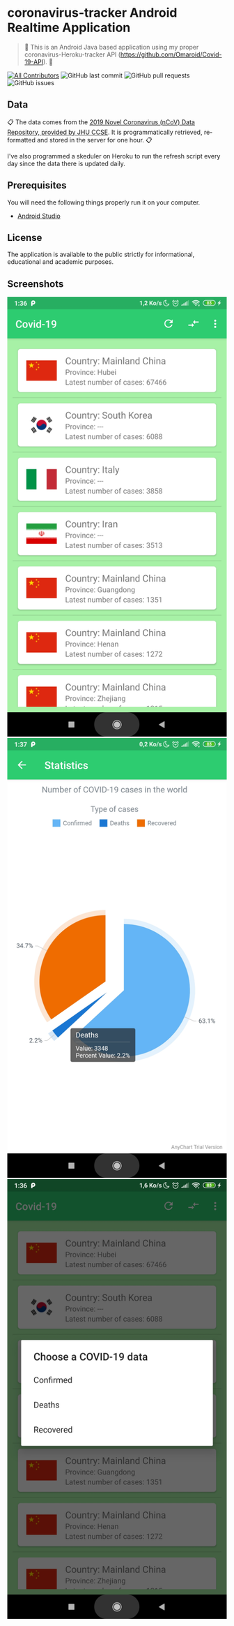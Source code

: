 # coronavirus-tracker Android Realtime Application

> 🦠 This is an Android Java based application using my proper coronavirus-Heroku-tracker API (https://github.com/Omaroid/Covid-19-API). 🦠

[![All Contributors](https://img.shields.io/badge/all_contributors-1-orange.svg?style=flat-square)](#contributors-)
![GitHub last commit](https://img.shields.io/github/last-commit/Omaroid/Covid-19-Android)
![GitHub pull requests](https://img.shields.io/github/issues-pr/Omaroid/Covid-19-Android)
![GitHub issues](https://img.shields.io/github/issues/Omaroid/Covid-19-Android)

## Data

📋 The data comes from the [2019 Novel Coronavirus (nCoV) Data Repository, provided
by JHU CCSE](https://github.com/CSSEGISandData/2019-nCoV). It is
programmatically retrieved, re-formatted and stored in the server for one hour. 📋

I've also programmed a skeduler on Heroku to run the refresh script every day since the data there is updated daily.

## Prerequisites

You will need the following things properly run it on your computer.

* [Android Studio](https://developer.android.com/studio#downloads)

## License

The application is available to the public strictly for informational, educational and academic purposes.

## Screenshots

![](./Scsht1.jpg)
![](./Scsht2.jpg)
![](./Scsht3.jpg)